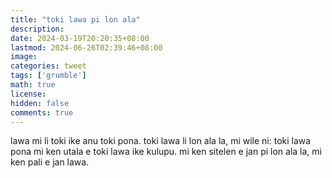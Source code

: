 ```yaml
---
title: "toki lawa pi lon ala"
description: 
date: 2024-03-19T20:20:35+08:00
lastmod: 2024-06-26T02:39:46+08:00
image: 
categories: tweet
tags: ['grumble']
math: true
license: 
hidden: false
comments: true
---
```


lawa mi li toki ike anu toki pona. toki lawa li lon ala la, mi wile ni: toki lawa pona mi ken utala e toki lawa ike kulupu. mi ken sitelen e jan pi lon ala la, mi ken pali e jan lawa.


